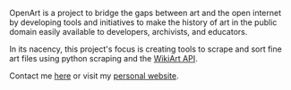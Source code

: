OpenArt is a project to bridge the gaps between art and the open internet by developing tools and initiatives to make the history of art in the public domain easily available to developers, archivists, and educators.

In its nacency, this project's focus is creating tools to scrape and sort fine art files using python scraping and the [WikiArt API](https://www.wikiart.org/en/App/GetApi).

Contact me [here](mailto:scott@lemuro.digital) or visit my [personal website](https://lemuro.digital).
